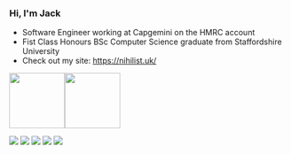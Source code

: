 ### Hi, I'm Jack

- Software Engineer working at Capgemini on the HMRC account
- Fist Class Honours BSc Computer Science graduate from Staffordshire University
- Check out my site: https://nihilist.uk/

<img src="https://images.credly.com/size/680x680/images/00634f82-b07f-4bbd-a6bb-53de397fc3a6/image.png" width=100><img src="https://istqb-main-web-prod.s3.amazonaws.com/media/original_images/CTFL_J1Htlr0.png" width=100>
  
<img src="https://skillicons.dev/icons?i=java,c,python,kotlin,dart,go,ruby,cpp,scala,bash,html,css,js"/>
<img src="https://skillicons.dev/icons?i=azure,aws,maven,docker,firebase"/>
<img src="https://skillicons.dev/icons?i=spring,androidstudio,flutter"/>
<img src="https://skillicons.dev/icons?i=idea,vscode"/>
<img src="https://github-readme-stats.vercel.app/api/top-langs/?username=JackW2000&theme=midnight-purple&hide_border=true&show_icons=true&layout=compact&langs_count=10&hide=javascript,html,css,cmake,php,jupyter%20notebook"/>
